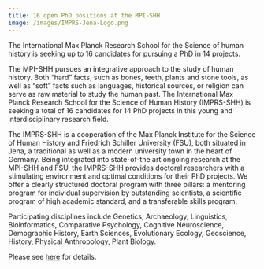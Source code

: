 ```yaml
---
title: 16 open PhD positions at the MPI-SHH
image: /images/IMPRS-Jena-Logo.png
---
```


The International Max Planck Research School for the Science of human history is seeking up to 16 candidates for pursuing a PhD in 14 projects.

The MPI-SHH pursues an integrative approach to the study of human history. Both “hard” facts, such as bones, teeth, plants and stone tools, as well as “soft” facts such as languages, historical sources, or religion can serve as raw material to study the human past. The International Max Planck Research School for the Science of Human History (IMPRS-SHH) is seeking a total of 16 candidates for 14 PhD projects in this young and interdisciplinary research field.

The IMPRS-SHH is a cooperation of the Max Planck Institute for the Science of Human History and Friedrich Schiller University (FSU), both situated in Jena, a traditional as well as a modern university town in the heart of Germany. Being integrated into state-of-the art ongoing research at the MPI-SHH and FSU, the IMPRS-SHH provides doctoral researchers with a stimulating environment and optimal conditions for their PhD projects. We offer a clearly structured doctoral program with three pillars: a mentoring program for individual supervision by outstanding scientists, a scientific program of high academic standard, and a transferable skills program.

Participating disciplines include Genetics, Archaeology, Linguistics, Bioinformatics, Comparative Psychology, Cognitive Neuroscience, Demographic History, Earth Sciences, Evolutionary Ecology, Geoscience, History, Physical Anthropology, Plant Biology.

Please see [here](https://imprs.shh.mpg.de/index.php/applications/open-positions/) for details.